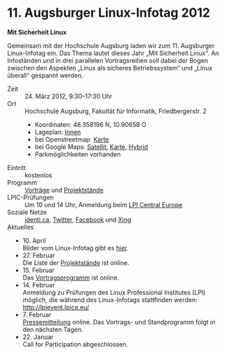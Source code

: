 # 11. Augsburger Linux-Infotag 2012
__Mit Sicherheit Linux__

Gemeinsam mit der Hochschule Augsburg laden wir zum 11. Augsburger Linux-Infotag ein. Das Thema lautet dieses Jahr „Mit Sicherheit Linux“. An Infoständen und in drei parallelen Vortragsreihen soll dabei der Bogen zwischen den Aspekten „Linux als sicheres Betriebssystem“ und „Linux überall“ gespannt werden. 

<dl class="aufz">
  <dt>Zeit</dt>
  <dd>24. März 2012, 9:30–17:30 Uhr</dd>

  <dt>Ort</dt>
  <dd>Hochschule Augsburg, Fakultät für Informatik, Friedbergerstr. 2
    <ul style="margin-left: 0em;">
      <li>Koordinaten: 48.358196 N, 10.90658 O</li>
      <li>Lageplan:
         <a href="http://www.hs-augsburg.de/hochschule/lageplan/gebaeudeplan/rotes_tor/m-bau/m1/index.html">Innen</a>
      </li>
      <li>bei Openstreetmap: <a href="http://www.openstreetmap.org/index.html?mlat=48.3584&amp;mlon=10.9061&amp;zoom=16">Karte</a>
      </li><li>bei Google Maps: <a href="http://maps.google.de/maps?f=q&amp;hl=de&amp;geocode=&amp;q=48.358196,10.90658&amp;ie=UTF8&amp;t=k&amp;z=16&amp;iwloc=addr">Satellit</a>, <a href="http://maps.google.de/maps?f=q&amp;hl=de&amp;geocode=&amp;q=48.358196,10.90658&amp;ie=UTF8&amp;ll=48.358202,10.90657&amp;spn=0.009909,0.019913&amp;z=16&amp;iwloc=addr">Karte</a>, <a href="http://maps.google.de/maps?f=q&amp;q=48.358196,10.90658&amp;ie=UTF8&amp;ll=48.358202,10.90657&amp;spn=0.009909,0.019913&amp;t=h&amp;z=16&amp;iwloc=addr">Hybrid</a></li>
       <li> Parkmöglichkeiten vorhanden
    </li></ul>
  </dd>
  <dt>Eintritt</dt><dd>kostenlos</dd>
  <dt>Programm</dt><dd><a href="Programm/">Vorträge</a> und <a href="Staende/">Projektstände</a></dd>
  <dt>LPIC-Prüfungen</dt><dd>Um 10 und 14 Uhr, Anmeldung beim <a href="http://lpievent.lpice.eu/">LPI Central Europe</a></dd>
  <dt>Soziale Netze</dt><dd>
    <a href="http://identi.ca/litaugsburg">identi.ca</a>,
    <a href="http://twitter.com/lit_augsburg">Twitter</a>,
    <a href="https://www.facebook.com/events/324833857544203/">Facebook</a>
    und
   <a href="https://www.xing.com/events/11-augsburger-linux-infotag-2012-845949">Xing</a></dd>


<dt>Aktuelles</dt><dd>
<ul style="margin-left: -2em;">
<li>10. April<br>
Bilder vom Linux-Infotag gibt es <a href="http://www.bildereintopf.de/index.php?r=gallery/show&amp;id=1612">hier</a>.
</li><li>27. Februar<br>
Die Liste der <a href="Staende/">Projektstände</a> ist online.
</li><li>15. Februar<br>
Das <a href="Programm/">Vortragsprogramm</a> ist online.
</li><li>14. Februar<br>
Anmeldung zu Prüfungen des Linux Professional Institutes (LPI) möglich, die während des Linux-Infotags stattfinden werden: <a href="http://lpievent.lpice.eu/">http://lpievent.lpice.eu/</a> 
</li><li>7. Februar<br>
<a href="Presse/">Pressemitteilung</a> online. Das Vortrags- und Standprogramm folgt in den nächsten Tagen.
</li><li> 22. Januar<br>Call for Participation abgeschlossen.</li>
<ul>
